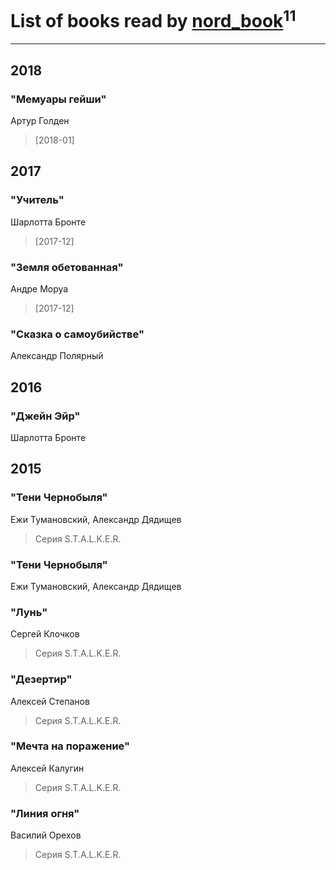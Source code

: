 # List of books read by [nord_book](http://vk.com/id325862222)<sup>11</sup>
---

## 2018

### "Мемуары гейши"
Артур Голден
> [2018-01] 



## 2017

### "Учитель"
Шарлотта Бронте
> [2017-12] 


### "Земля обетованная"
Андре Моруа
> [2017-12] 


### "Сказка о самоубийстве"
Александр Полярный



## 2016

### "Джейн Эйр"
Шарлотта Бронте



## 2015

### "Тени Чернобыля"
Ежи Тумановский, Александр Дядищев
> Серия S.T.A.L.K.E.R.


### "Тени Чернобыля"
Ежи Тумановский, Александр Дядищев


### "Лунь"
Сергей Клочков
> Серия S.T.A.L.K.E.R.


### "Дезертир"
Алексей Степанов
> Серия S.T.A.L.K.E.R.


### "Мечта на поражение"
Алексей Калугин
> Серия S.T.A.L.K.E.R.


### "Линия огня"
Василий Орехов
> Серия S.T.A.L.K.E.R.



